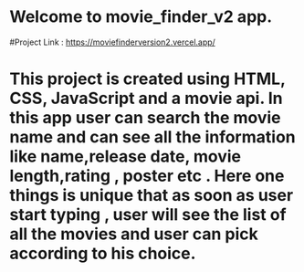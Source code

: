 # Welcome to movie_finder_v2 app.
#Project Link : https://moviefinderversion2.vercel.app/
# This project is created using HTML, CSS, JavaScript and a movie api. In this app user can search the movie name and can see all the information like name,release date, movie length,rating , poster etc . Here one things is unique that as soon as user start typing  , user will see the list of all the movies and user can pick according to his choice.
